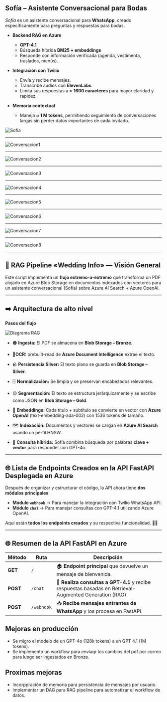## Sofía – Asistente Conversacional para Bodas

*Sofía* es un asistente conversacional para **WhatsApp**, creado específicamente para preguntas y respuestas para bodas.

- **Backend RAG en Azure**  
  - **GPT-4.1**  
  - Búsqueda híbrida **BM25 + embeddings**  
  - Responde con información verificada (agenda, vestimenta, traslados, menús).

- **Integración con Twilio**  
  - Envía y recibe mensajes.  
  - Transcribe audios con **ElevenLabs**.  
  - Limita sus respuestas a ≈ **1600 caracteres** para mayor claridad y rapidez.

- **Memoria contextual**  
  - Maneja ≈ **1 M tokens**, permitiendo seguimiento de conversaciones largas sin perder datos importantes de cada invitado.

![Sofia](images/sofia.jpeg "Imagen de Sofia")

---

![Conversacion1](images/1.jpeg "Conversacion1")

---

![Conversacion2](images/2.jpeg "Conversacion2")

---

![Conversacion3](images/3.jpeg "Conversacion3")

---

![Conversacion4](images/4.jpeg "Conversacion4")

---


![Conversacion5](images/5.jpeg "Conversacion5")

---


![Conversacion6](images/6.jpeg "Conversacion6")

---


![Conversacion7](images/7.jpeg "Conversacion7")

---


![Conversacion8](images/8.jpeg "Conversacion8")

---

## 🚀 RAG Pipeline «Wedding Info» — Visión General

Este script implementa un **flujo extremo-a-extremo** que transforma un PDF alojado en Azure Blob Storage en documentos indexados con vectores para un asistente conversacional (Sofía) sobre Azure AI Search + Azure OpenAI.

---

## ➡️ **Arquitectura de alto nivel**

**Pasos del flujo**

![Diagrama RAG](images/rag_pipeline.png "Flujo completo del pipeline RAG")

- 🟠 **Ingesta:** El PDF se almacena en **Blob Storage – Bronze**.

- 📖**OCR:** prebuilt-read de **Azure Document Intelligence** extrae el texto.

- 🪨 **Persistencia Silver:** El texto plano se guarda en **Blob Storage – Silver**.

- 🗄️ **Normalización:** Se limpia y se preservan encabezados relevantes.

- 🟡 **Segmentación:** El texto se estructura jerárquicamente y se escribe como JSON en **Blob Storage – Gold**.

- 🧠 **Embeddings:** Cada título + subtítulo se convierte en vector con **Azure OpenAI** (text-embedding-ada-002) con 1536 tokens de tamaño.

- 🗺️ **Indexación:** Documentos y vectores se cargan en **Azure AI Search** usando un perfil HNSW.

- 🤖 **Consulta híbrida:** Sofía combina búsqueda por palabras **clave + vector** para responder con GPT-4o.

---

## 🌐 **Lista de Endpoints Creados en la API FastAPI Desplegada en Azure**  

Después de organizar y estructurar el código, la API ahora tiene **dos módulos principales**:
- **Módulo `webhook`** → Para manejar la integración con Twilio WhatsApp API.
- **Módulo `chat`** → Para manejar consultas con GPT-4.1 utilizando Azure OpenAI.

Aquí están **todos los endpoints creados** y su respectiva funcionalidad. 🎯🔥  

---

## 🌐 **Resumen de la API FastAPI en Azure**
| **Método** | **Ruta** | **Descripción** |
|-----------|---------|----------------|
| **GET** | `/` | 🏠 **Endpoint principal** que devuelve un mensaje de bienvenida. |
| **POST** | `/chat` | 💬 **Realiza consultas a GPT-4.1** y recibe respuestas basadas en Retrieval-Augmented Generation (RAG). |
| **POST** | `/webhook` | 📥 **Recibe mensajes entrantes de WhatsApp** y los procesa en FastAPI. |

## Mejoras en producción

- Se migro el modelo de un GPT-4o (128k tokens) a un GPT 4.1 (1M tokens).
- Se implemento un workflow para enviaqr los cambios del pdf por correo para luego ser ingestados en Bronze.

## Proximas mejoras

- Incorppración de memoria para persistencia de mensajes por usuario.
- Implementar un DAG para RAG pipeline para automatizar el workflow de datos.




 

